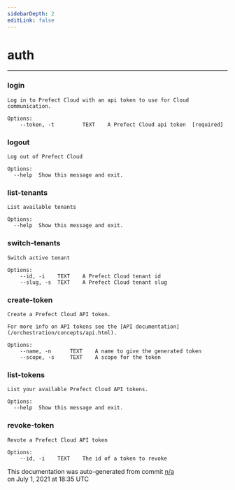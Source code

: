 ```yaml
---
sidebarDepth: 2
editLink: false
---
```

# auth
---
### login
```
Log in to Prefect Cloud with an api token to use for Cloud communication.

Options:
    --token, -t         TEXT    A Prefect Cloud api token  [required]
```

### logout
```
Log out of Prefect Cloud

Options:
  --help  Show this message and exit.
```

### list-tenants
```
List available tenants

Options:
  --help  Show this message and exit.
```

### switch-tenants
```
Switch active tenant

Options:
    --id, -i    TEXT    A Prefect Cloud tenant id
    --slug, -s  TEXT    A Prefect Cloud tenant slug
```

### create-token
```
Create a Prefect Cloud API token.

For more info on API tokens see the [API documentation](/orchestration/concepts/api.html).

Options:
    --name, -n      TEXT    A name to give the generated token
    --scope, -s     TEXT    A scope for the token
```

### list-tokens
```
List your available Prefect Cloud API tokens.

Options:
  --help  Show this message and exit.
```

### revoke-token
```
Revote a Prefect Cloud API token

Options:
    --id, -i    TEXT    The id of a token to revoke
```
<p class="auto-gen">This documentation was auto-generated from commit <a href='https://github.com/PrefectHQ/prefect/commit/n/a'>n/a</a> </br>on July 1, 2021 at 18:35 UTC</p>